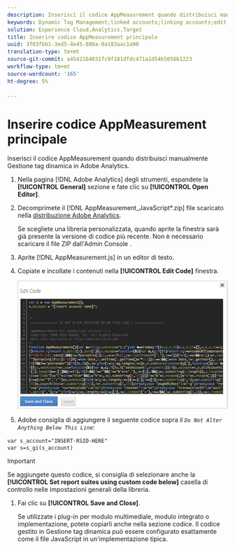 ```yaml
---
description: Inserisci il codice AppMeasurement quando distribuisci manualmente Gestione tag dinamica in  Adobe Analytics.
keywords: Dynamic Tag Management;linked accounts;linking accounts;edit code;appmeasurement;appmeasurement code
solution: Experience Cloud,Analytics,Target
title: Inserire codice AppMeasurement principale
uuid: 3f83fbb1-3ed5-4e45-888a-0a183aac1a90
translation-type: tm+mt
source-git-commit: a4542164031fc9f181dfdc471a1d54b5056b1223
workflow-type: tm+mt
source-wordcount: '165'
ht-degree: 5%

---
```



# Inserire codice AppMeasurement principale

Inserisci il codice AppMeasurement quando distribuisci manualmente Gestione tag dinamica in  Adobe Analytics.

1. Nella pagina [!DNL Adobe Analytics] degli strumenti, espandete la **[!UICONTROL General]** sezione e fate clic su **[!UICONTROL Open Editor]**.
1. Decomprimete il [!DNL AppMeasurement_JavaScript*.zip] file scaricato nella [distribuzione  Adobe Analytics](/help/implement/other/dtm/t-analytics-deploy.md).

   Se scegliete una libreria personalizzata, quando aprite la finestra sarà già presente la versione di codice più recente. Non è necessario scaricare il file ZIP dall&#39;Admin Console .
1. Aprite [!DNL AppMeasurement.js] in un editor di testo.
1. Copiate e incollate i contenuti nella **[!UICONTROL Edit Code]** finestra.

   ![](assets/edit-code.png)

1.  Adobe consiglia di aggiungere il seguente codice sopra il *`Do Not Alter Anything Below This Line`*:

   ```
   var s_account="INSERT-RSID-HERE"
   var s=s_gi(s_account)
   ```

   >[!IMPORTANT]
   >
   >Se aggiungete questo codice, si consiglia di selezionare anche la **[!UICONTROL Set report suites using custom code below]** casella di controllo nelle impostazioni generali della libreria.

1. Fai clic su **[!UICONTROL Save and Close]**.

   Se utilizzate i plug-in per modulo multimediale, modulo integrato o implementazione, potete copiarli anche nella sezione codice. Il codice gestito in Gestione tag dinamica può essere configurato esattamente come il file JavaScript in un&#39;implementazione tipica.

